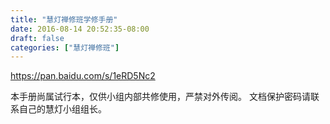 ```yaml
---
title: "慧灯禅修班学修手册"
date: 2016-08-14 20:52:35-08:00
draft: false
categories: ["慧灯禅修班"]
---
```

https://pan.baidu.com/s/1eRD5Nc2

本手册尚属试行本，仅供小组内部共修使用，严禁对外传阅。
文档保护密码请联系自己的慧灯小组组长。
